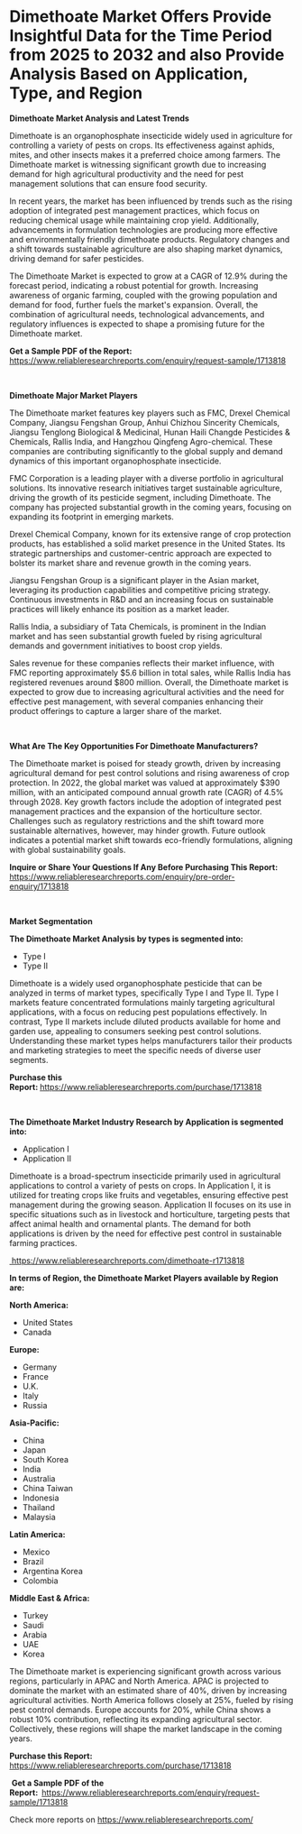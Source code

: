 <p><h1>Dimethoate Market Offers Provide Insightful Data for the Time Period from 2025 to 2032 and also Provide Analysis Based on Application, Type, and Region</h1></p><p><strong>Dimethoate Market Analysis and Latest Trends</strong></p>
<p><p>Dimethoate is an organophosphate insecticide widely used in agriculture for controlling a variety of pests on crops. Its effectiveness against aphids, mites, and other insects makes it a preferred choice among farmers. The Dimethoate market is witnessing significant growth due to increasing demand for high agricultural productivity and the need for pest management solutions that can ensure food security.</p><p>In recent years, the market has been influenced by trends such as the rising adoption of integrated pest management practices, which focus on reducing chemical usage while maintaining crop yield. Additionally, advancements in formulation technologies are producing more effective and environmentally friendly dimethoate products. Regulatory changes and a shift towards sustainable agriculture are also shaping market dynamics, driving demand for safer pesticides.</p><p>The Dimethoate Market is expected to grow at a CAGR of 12.9% during the forecast period, indicating a robust potential for growth. Increasing awareness of organic farming, coupled with the growing population and demand for food, further fuels the market's expansion. Overall, the combination of agricultural needs, technological advancements, and regulatory influences is expected to shape a promising future for the Dimethoate market.</p></p>
<p><strong>Get a Sample PDF of the Report:&nbsp;</strong> <a href="https://www.reliableresearchreports.com/enquiry/request-sample/1713818?utm_campaign=2740&utm_medium=2&utm_source=Github&utm_content=ia&utm_term=28032025&utm_id=dimethoate">https://www.reliableresearchreports.com/enquiry/request-sample/1713818</a></p>
<p>&nbsp;</p>
<p><strong>Dimethoate Major Market Players</strong></p>
<p><p>The Dimethoate market features key players such as FMC, Drexel Chemical Company, Jiangsu Fengshan Group, Anhui Chizhou Sincerity Chemicals, Jiangsu Tenglong Biological & Medicinal, Hunan Haili Changde Pesticides & Chemicals, Rallis India, and Hangzhou Qingfeng Agro-chemical. These companies are contributing significantly to the global supply and demand dynamics of this important organophosphate insecticide.</p><p>FMC Corporation is a leading player with a diverse portfolio in agricultural solutions. Its innovative research initiatives target sustainable agriculture, driving the growth of its pesticide segment, including Dimethoate. The company has projected substantial growth in the coming years, focusing on expanding its footprint in emerging markets.</p><p>Drexel Chemical Company, known for its extensive range of crop protection products, has established a solid market presence in the United States. Its strategic partnerships and customer-centric approach are expected to bolster its market share and revenue growth in the coming years.</p><p>Jiangsu Fengshan Group is a significant player in the Asian market, leveraging its production capabilities and competitive pricing strategy. Continuous investments in R&D and an increasing focus on sustainable practices will likely enhance its position as a market leader.</p><p>Rallis India, a subsidiary of Tata Chemicals, is prominent in the Indian market and has seen substantial growth fueled by rising agricultural demands and government initiatives to boost crop yields. </p><p>Sales revenue for these companies reflects their market influence, with FMC reporting approximately $5.6 billion in total sales, while Rallis India has registered revenues around $800 million. Overall, the Dimethoate market is expected to grow due to increasing agricultural activities and the need for effective pest management, with several companies enhancing their product offerings to capture a larger share of the market.</p></p>
<p>&nbsp;</p>
<p><strong>What Are The Key Opportunities For Dimethoate Manufacturers?</strong></p>
<p><p>The Dimethoate market is poised for steady growth, driven by increasing agricultural demand for pest control solutions and rising awareness of crop protection. In 2022, the global market was valued at approximately $390 million, with an anticipated compound annual growth rate (CAGR) of 4.5% through 2028. Key growth factors include the adoption of integrated pest management practices and the expansion of the horticulture sector. Challenges such as regulatory restrictions and the shift toward more sustainable alternatives, however, may hinder growth. Future outlook indicates a potential market shift towards eco-friendly formulations, aligning with global sustainability goals.</p></p>
<p><strong>Inquire or Share Your Questions If Any Before Purchasing This Report:</strong> <a href="https://www.reliableresearchreports.com/enquiry/pre-order-enquiry/1713818?utm_campaign=2740&utm_medium=2&utm_source=Github&utm_content=ia&utm_term=28032025&utm_id=dimethoate">https://www.reliableresearchreports.com/enquiry/pre-order-enquiry/1713818</a></p>
<p>&nbsp;</p>
<p><strong>Market Segmentation</strong></p>
<p><strong>The Dimethoate Market Analysis by types is segmented into:</strong></p>
<p><ul><li>Type I</li><li>Type II</li></ul></p>
<p><p>Dimethoate is a widely used organophosphate pesticide that can be analyzed in terms of market types, specifically Type I and Type II. Type I markets feature concentrated formulations mainly targeting agricultural applications, with a focus on reducing pest populations effectively. In contrast, Type II markets include diluted products available for home and garden use, appealing to consumers seeking pest control solutions. Understanding these market types helps manufacturers tailor their products and marketing strategies to meet the specific needs of diverse user segments.</p></p>
<p><strong>Purchase this Report:&nbsp;</strong><a href="https://www.reliableresearchreports.com/purchase/1713818?utm_campaign=2740&utm_medium=2&utm_source=Github&utm_content=ia&utm_term=28032025&utm_id=dimethoate">https://www.reliableresearchreports.com/purchase/1713818</a></p>
<p>&nbsp;</p>
<p><strong>The Dimethoate Market Industry Research by Application is segmented into:</strong></p>
<p><ul><li>Application I</li><li>Application II</li></ul></p>
<p><p>Dimethoate is a broad-spectrum insecticide primarily used in agricultural applications to control a variety of pests on crops. In Application I, it is utilized for treating crops like fruits and vegetables, ensuring effective pest management during the growing season. Application II focuses on its use in specific situations such as in livestock and horticulture, targeting pests that affect animal health and ornamental plants. The demand for both applications is driven by the need for effective pest control in sustainable farming practices.</p></p>
<p><a href="https://www.reliableresearchreports.com/dimethoate-r1713818?utm_campaign=2740&utm_medium=2&utm_source=Github&utm_content=ia&utm_term=28032025&utm_id=dimethoate">&nbsp;https://www.reliableresearchreports.com/dimethoate-r1713818</a></p>
<p><strong>In terms of Region, the Dimethoate Market Players available by Region are:</strong></p>
<p>
    <p> <strong> North America: </strong>
        <ul>
            <li>United States</li>
            <li>Canada</li>
        </ul>
        </p> 
    <p> <strong> Europe: </strong>
        <ul>
            <li>Germany</li>
            <li>France</li>
            <li>U.K.</li>
            <li>Italy</li>
            <li>Russia</li>
        </ul>
        </p> 
    <p> <strong> Asia-Pacific: </strong>
        <ul>
            <li>China</li>
            <li>Japan</li>
            <li>South Korea</li>
            <li>India</li>
            <li>Australia</li>
            <li>China Taiwan</li>
            <li>Indonesia</li>
            <li>Thailand</li>
            <li>Malaysia</li>
        </ul>
        </p> 
    <p> <strong> Latin America: </strong>
        <ul>
            <li>Mexico</li>
            <li>Brazil</li>
            <li>Argentina Korea</li>
            <li>Colombia</li>
        </ul>
        </p> 
    <p> <strong> Middle East & Africa: </strong>
        <ul>
            <li>Turkey</li>
            <li>Saudi</li>
            <li>Arabia</li>
            <li>UAE</li>
            <li>Korea</li>
        </ul>
    </p>
    </p>
<p><p>The Dimethoate market is experiencing significant growth across various regions, particularly in APAC and North America. APAC is projected to dominate the market with an estimated share of 40%, driven by increasing agricultural activities. North America follows closely at 25%, fueled by rising pest control demands. Europe accounts for 20%, while China shows a robust 10% contribution, reflecting its expanding agricultural sector. Collectively, these regions will shape the market landscape in the coming years.</p></p>
<p><strong>Purchase this Report: </strong><a href="https://www.reliableresearchreports.com/purchase/1713818?utm_campaign=2740&utm_medium=2&utm_source=Github&utm_content=ia&utm_term=28032025&utm_id=dimethoate">https://www.reliableresearchreports.com/purchase/1713818</a></p>
<p>&nbsp;<strong>Get a Sample PDF of the Report:&nbsp;&nbsp;</strong><a href="https://www.reliableresearchreports.com/enquiry/request-sample/1713818?utm_campaign=2740&utm_medium=2&utm_source=Github&utm_content=ia&utm_term=28032025&utm_id=dimethoate">https://www.reliableresearchreports.com/enquiry/request-sample/1713818</a></p>
<p><strong></strong></p>
<p>Check more reports on <a href="https://www.reliableresearchreports.com/?utm_campaign=2740&utm_medium=2&utm_source=Github&utm_content=ia&utm_term=28032025&utm_id=dimethoate">https://www.reliableresearchreports.com/</a></p>